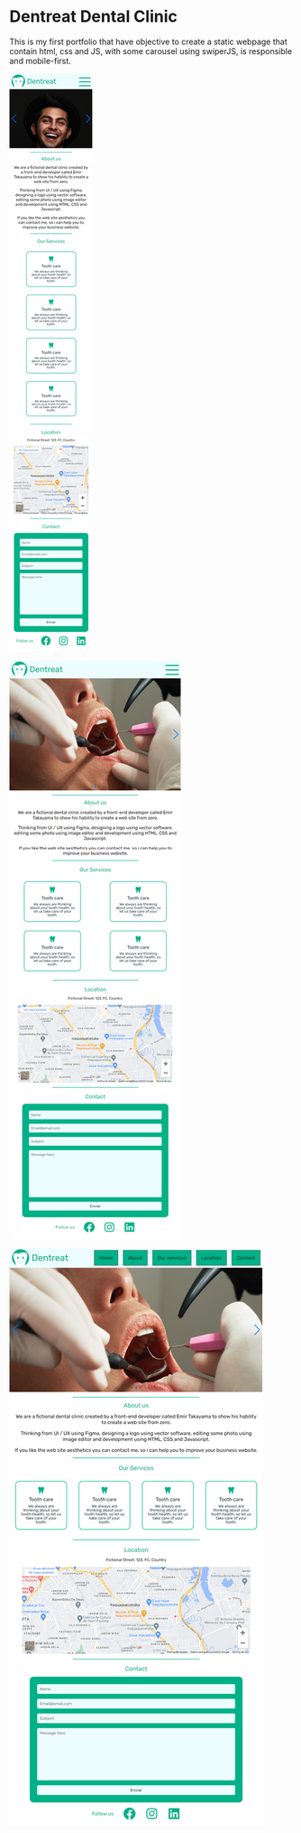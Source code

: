 # Dentreat Dental Clinic 
This is my first portfolio that have objective to create a static webpage that contain html, css and JS, with some carousel using swiperJS, is responsible and mobile-first.

![Mobile](img/Dentreat-Your-Dental-clinic.png)

![tablet](img/Dentreat-Your-Dental-clinic-tablet.png)

![desktop](img/Dentreat-Your-Dental-clinic-desktop.png)
